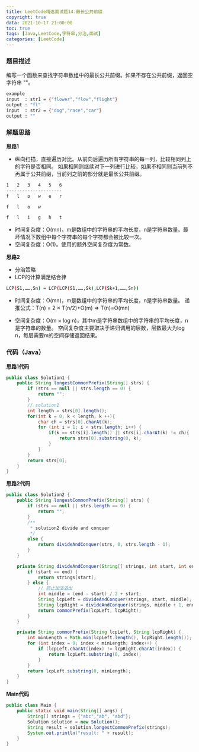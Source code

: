 ```yaml
---
title: LeetCode精选面试题14.最长公共前缀
copyright: true
data: 2021-10-17 21:00:00
toc: true
tags: [Java,LeetCode,字符串,分治,面试]
categories: [LeetCode]
---
```

### 题目描述
编写一个函数来查找字符串数组中的最长公共前缀。如果不存在公共前缀，返回空字符串 ""。
```bash
example
input  : str1 = {"flower","flow","flight"}
output : "fl"
input  : str2 = {"dog","race","car"}
output : ""
```
<!--more-->
### 解题思路
**思路1**
+ 纵向扫描，直接遍历对比。从前向后遍历所有字符串的每一列，比较相同列上的字符是否相同。
如果相同则继续对下一列进行比较，如果不相同则当前列不再属于公共前缀，当前列之前的部分就是最长公共前缀。
```bash
1   2   3   4   5   6
---------------------
f   l   o   w   e   r

f   l   o   w

f   l   i   g   h   t
```
+ 时间复杂度：O(mn)，m是数组中的字符串的平均长度，n是字符串数量。最坏情况下数组中每个字符串的每个字符都会被比较一次。
+ 空间复杂度：O(1)。使用的额外空间复杂度为常数。

**思路2**

+ 分治策略
+ LCP的计算满足结合律
```bash
LCP(S1,……,Sn) = LCP(LCP(S1,……,Sk),LCP(Sk+1,……,Sn))
```
+ 时间复杂度：O(mn)，m是数组中的字符串的平均长度，n是字符串数量。
  递推公式：T(n) = 2 × T(n/2)+O(m) => T(n)=O(mn)
  
+ 空间复杂度：O(m × log n)，其中m是字符串数组中的字符串的平均长度，n是字符串的数量。
  空间复杂度主要取决于递归调用的层数，层数最大为log n，每层需要m的空间存储返回结果。
### 代码（Java）
**思路1代码**
```java
public class Solution1 {
    public String longestCommonPrefix(String[] strs) {
        if (strs == null || strs.length == 0) {
            return "";
        }
        // solution1
        int length = strs[0].length();
        for(int k = 0; k < length; k ++){
            char ch = strs[0].charAt(k);
            for (int i = 1; i < strs.length; i++) {
                if(k == strs[i].length() || strs[i].charAt(k) != ch){
                    return strs[0].substring(0, k);
                }
            }
        }
        return strs[0];
    }
}
```
**思路2代码**
```java
public class Solution2 {
    public String longestCommonPrefix(String[] strs) {
        if (strs == null || strs.length == 0) {
            return "";
        }
        /**
         * solution2 divide and conquer
         */
        else {
            return divideAndConquer(strs, 0, strs.length - 1);
        }
    }

    private String divideAndConquer(String[] strings, int start, int end) {
        if (start == end) {
            return strings[start];
        } else {
            // 防止加法溢出
            int middle = (end - start) / 2 + start;
            String lcpLeft = divideAndConquer(strings, start, middle);
            String lcpRight = divideAndConquer(strings, middle + 1, end);
            return commonPrefix(lcpLeft, lcpRight);
        }
    }

    private String commonPrefix(String lcpLeft, String lcpRight) {
        int minLength = Math.min(lcpLeft.length(), lcpRight.length());
        for (int index = 0; index < minLength; index++) {
            if (lcpLeft.charAt(index) != lcpRight.charAt(index)) {
                return lcpLeft.substring(0, index);
            }
        }
        return lcpLeft.substring(0, minLength);
    }
}
```
**Main代码**
```java
public class Main {
    public static void main(String[] args) {
        String[] strings = {"abc","ab", "abd"};
        Solution solution = new Solution();
        String result = solution.longestCommonPrefix(strings);
        System.out.println("result: " + result);
    }
}
```